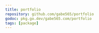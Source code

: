 ```yaml
---
title: portfolio
repository: github.com/gabe565/portfolio
godoc: pkg.go.dev/gabe565.com/portfolio
tags: [package]
---
```

